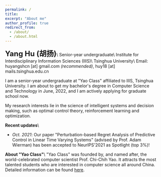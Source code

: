 ```yaml
---
permalink: /
title:
excerpt: "About me"
author_profile: true
redirect_from: 
  - /about/
  - /about.html
---
```


<b><font size=5>Yang Hu (胡扬)</font></b>\\
Senior-year undergraduate\\
Institute for Interdisciplinary Information Sciences (IIIS)\\
Tsinghua University\\
Email: huyangshcn [at] gmail.com *(recommended)*, huy18 [at] mails.tsinghua.edu.cn

I am a senior-year undergraduate at "Yao Class" affiliated to IIIS, Tsinghua University. I am about to get my bachelor's degree in Computer Science and Technology in June, 2022, and I am actively applying for graduate school now.

My research interests lie in the science of intelligent systems and decision making, such as optimal control theory, reinforcement learning and optimization.

**Recent updates**\\
+ *Oct. 2021*: Our paper "Perturbation-based Regret Analysis of Predictive Control in Linear Time Varying Systems" (advised by Prof. Adam Wierman) has been accepted to NeurIPS'2021 as Spotlight (top 3%)!

**About "Yao Class"**\\
"Yao Class" was founded by, and named after, the world-celebrated computer scientist Prof. Chi-Chih Yao. It attracts the most talented students who are interested in computer science all around China. Detailed information can be found [here](https://iiis.tsinghua.edu.cn/en/yaoclass/).